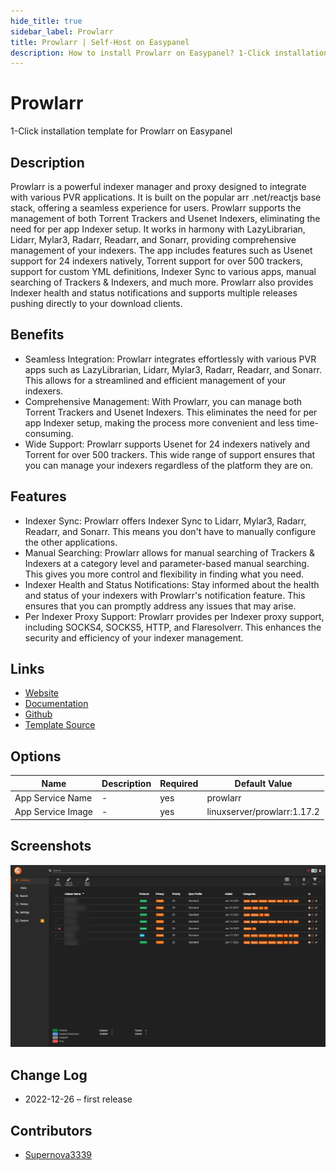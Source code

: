 ```yaml
---
hide_title: true
sidebar_label: Prowlarr
title: Prowlarr | Self-Host on Easypanel
description: How to install Prowlarr on Easypanel? 1-Click installation template for Prowlarr on Easypanel
---
```


<!-- generated -->

# Prowlarr

1-Click installation template for Prowlarr on Easypanel

## Description

Prowlarr is a powerful indexer manager and proxy designed to integrate with various PVR applications. It is built on the popular arr .net/reactjs base stack, offering a seamless experience for users. Prowlarr supports the management of both Torrent Trackers and Usenet Indexers, eliminating the need for per app Indexer setup. It works in harmony with LazyLibrarian, Lidarr, Mylar3, Radarr, Readarr, and Sonarr, providing comprehensive management of your indexers. The app includes features such as Usenet support for 24 indexers natively, Torrent support for over 500 trackers, support for custom YML definitions, Indexer Sync to various apps, manual searching of Trackers &amp; Indexers, and much more. Prowlarr also provides Indexer health and status notifications and supports multiple releases pushing directly to your download clients.

## Benefits

- Seamless Integration: Prowlarr integrates effortlessly with various PVR apps such as LazyLibrarian, Lidarr, Mylar3, Radarr, Readarr, and Sonarr. This allows for a streamlined and efficient management of your indexers.
- Comprehensive Management: With Prowlarr, you can manage both Torrent Trackers and Usenet Indexers. This eliminates the need for per app Indexer setup, making the process more convenient and less time-consuming.
- Wide Support: Prowlarr supports Usenet for 24 indexers natively and Torrent for over 500 trackers. This wide range of support ensures that you can manage your indexers regardless of the platform they are on.

## Features

- Indexer Sync: Prowlarr offers Indexer Sync to Lidarr, Mylar3, Radarr, Readarr, and Sonarr. This means you don't have to manually configure the other applications.
- Manual Searching: Prowlarr allows for manual searching of Trackers & Indexers at a category level and parameter-based manual searching. This gives you more control and flexibility in finding what you need.
- Indexer Health and Status Notifications: Stay informed about the health and status of your indexers with Prowlarr's notification feature. This ensures that you can promptly address any issues that may arise.
- Per Indexer Proxy Support: Prowlarr provides per Indexer proxy support, including SOCKS4, SOCKS5, HTTP, and Flaresolverr. This enhances the security and efficiency of your indexer management.

## Links

- [Website](https://prowlarr.com/)
- [Documentation](https://wiki.servarr.com/prowlarr)
- [Github](https://github.com/Prowlarr/Prowlarr/)
- [Template Source](https://github.com/easypanel-io/templates/tree/main/templates/prowlarr)

## Options

Name | Description | Required | Default Value
-|-|-|-
App Service Name | - | yes | prowlarr
App Service Image | - | yes | linuxserver/prowlarr:1.17.2

## Screenshots

![Prowlarr Screenshot](./assets/screenshot.png)

## Change Log

- 2022-12-26 – first release

## Contributors

- [Supernova3339](https://github.com/Supernova3339)
